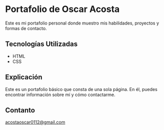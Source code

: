 # Portafolio de Oscar Acosta

Este es mi portafolio personal donde muestro mis habilidades, proyectos y formas de contacto.

## Tecnologías Utilizadas
- HTML
- CSS

## Explicación
Este es un portafolio básico que consta de una sola página. En él, puedes encontrar información sobre mí y cómo contactarme.

## Contanto
acostaoscar0112@gmail.com
